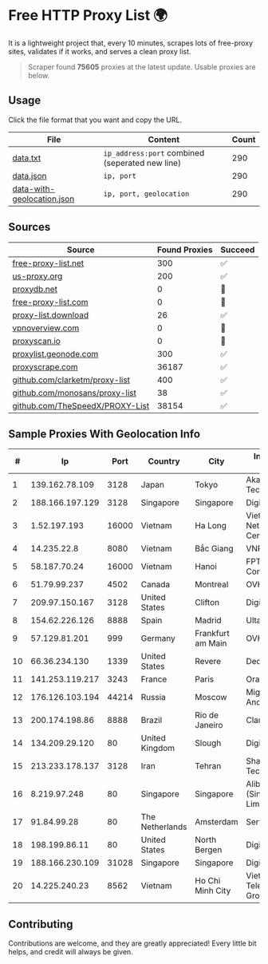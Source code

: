 
# Free HTTP Proxy List 🌍

It is a lightweight project that, every 10 minutes, scrapes lots of free-proxy sites, validates if it works, and serves a clean proxy list.


> Scraper found **75605** proxies at the latest update. Usable proxies are below.

## Usage

Click the file format that you want and copy the URL.


|File|Content|Count|
|----|-------|-----|
|[data.txt](https://raw.githubusercontent.com/themiralay/Proxy-List-World/master/data.txt)|`ip_address:port` combined (seperated new line)|290|
|[data.json](https://raw.githubusercontent.com/themiralay/Proxy-List-World/master/data.json)|`ip, port`|290|
|[data-with-geolocation.json](https://raw.githubusercontent.com/themiralay/Proxy-List-World/master/data-with-geolocation.json)|`ip, port, geolocation`|290|

## Sources

|Source|Found Proxies|Succeed|
|------|-------------|-------|
|[free-proxy-list.net](https://free-proxy-list.net)|300|✅|
|[us-proxy.org](https://www.us-proxy.org)|200|✅|
|[proxydb.net](http://proxydb.net)|0|🚫|
|[free-proxy-list.com](https://free-proxy-list.com/?page=&port=&type%5B%5D=http&type%5B%5D=https&up_time=0&search=Search)|0|🚫|
|[proxy-list.download](https://www.proxy-list.download/HTTP)|26|✅|
|[vpnoverview.com](https://vpnoverview.com/privacy/anonymous-browsing/free-proxy-servers)|0|🚫|
|[proxyscan.io](https://www.proxyscan.io)|0|🚫|
|[proxylist.geonode.com](https://proxylist.geonode.com/api/proxy-list?limit=300&page=1&sort_by=lastChecked&sort_type=desc&protocols=http,https)|300|✅|
|[proxyscrape.com](https://api.proxyscrape.com/v2/?request=displayproxies&protocol=http&timeout=10000&country=all&ssl=all&anonymity=all)|36187|✅|
|[github.com/clarketm/proxy-list](https://raw.githubusercontent.com/clarketm/proxy-list/master/proxy-list-raw.txt)|400|✅|
|[github.com/monosans/proxy-list](https://raw.githubusercontent.com/monosans/proxy-list/main/proxies/http.txt)|38|✅|
|[github.com/TheSpeedX/PROXY-List](https://raw.githubusercontent.com/TheSpeedX/PROXY-List/master/http.txt)|38154|✅|


## Sample Proxies With Geolocation Info

|#|Ip|Port|Country|City|Internet Service Provider|
|-|--|----|-------|----|-------------------------|
|1|139.162.78.109|3128|Japan|Tokyo|Akamai Technologies, Inc.|
|2|188.166.197.129|3128|Singapore|Singapore|DigitalOcean, LLC|
|3|1.52.197.193|16000|Vietnam|Ha Long|Vietnam Internet Network Information Center|
|4|14.235.22.8|8080|Vietnam|Bắc Giang|VNPT|
|5|58.187.70.24|16000|Vietnam|Hanoi|FPT Telecom Company|
|6|51.79.99.237|4502|Canada|Montreal|OVH SAS|
|7|209.97.150.167|3128|United States|Clifton|DigitalOcean, LLC|
|8|154.62.226.126|8888|Spain|Madrid|Ultahost, Inc.|
|9|57.129.81.201|999|Germany|Frankfurt am Main|OVH SAS|
|10|66.36.234.130|1339|United States|Revere|DediOutlet, LLC|
|11|141.253.119.217|3243|France|Paris|Oracle Corporation|
|12|176.126.103.194|44214|Russia|Moscow|Miglovets Egor Andreevich|
|13|200.174.198.86|8888|Brazil|Rio de Janeiro|Claro S.A|
|14|134.209.29.120|80|United Kingdom|Slough|DigitalOcean, LLC|
|15|213.233.178.137|3128|Iran|Tehran|Sharif University Of Technology|
|16|8.219.97.248|80|Singapore|Singapore|Alibaba Cloud (Singapore) Private Limited|
|17|91.84.99.28|80|The Netherlands|Amsterdam|Servers Tech Fzco|
|18|198.199.86.11|80|United States|North Bergen|DigitalOcean, LLC|
|19|188.166.230.109|31028|Singapore|Singapore|DigitalOcean, LLC|
|20|14.225.240.23|8562|Vietnam|Ho Chi Minh City|Vietnam Posts and Telecommunications Group|



## Contributing

Contributions are welcome, and they are greatly appreciated! Every
little bit helps, and credit will always be given.

